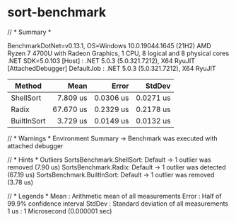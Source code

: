 # sort-benchmark
// * Summary *

BenchmarkDotNet=v0.13.1, OS=Windows 10.0.19044.1645 (21H2)
AMD Ryzen 7 4700U with Radeon Graphics, 1 CPU, 8 logical and 8 physical cores
.NET SDK=5.0.103
  [Host]     : .NET 5.0.3 (5.0.321.7212), X64 RyuJIT  [AttachedDebugger]
  DefaultJob : .NET 5.0.3 (5.0.321.7212), X64 RyuJIT


|      Method |      Mean |     Error |    StdDev |
|------------ |----------:|----------:|----------:|
|   ShellSort |  7.809 us | 0.0306 us | 0.0271 us |
|       Radix | 67.670 us | 0.2329 us | 0.2178 us |
| BuiltInSort |  3.729 us | 0.0149 us | 0.0132 us |

// * Warnings *
Environment
  Summary -> Benchmark was executed with attached debugger

// * Hints *
Outliers
  SortsBenchmark.ShellSort: Default   -> 1 outlier  was  removed (7.90 us)
  SortsBenchmark.Radix: Default       -> 1 outlier  was  detected (67.19 us)
  SortsBenchmark.BuiltInSort: Default -> 1 outlier  was  removed (3.78 us)

// * Legends *
  Mean   : Arithmetic mean of all measurements
  Error  : Half of 99.9% confidence interval
  StdDev : Standard deviation of all measurements
  1 us   : 1 Microsecond (0.000001 sec)